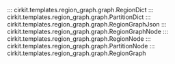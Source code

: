 ::: cirkit.templates.region_graph.graph.RegionDict
::: cirkit.templates.region_graph.graph.PartitionDict
::: cirkit.templates.region_graph.graph.RegionGraphJson
::: cirkit.templates.region_graph.graph.RegionGraphNode
::: cirkit.templates.region_graph.graph.RegionNode
::: cirkit.templates.region_graph.graph.PartitionNode
::: cirkit.templates.region_graph.graph.RegionGraph